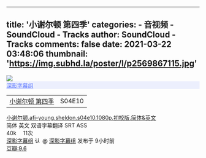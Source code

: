 
---
title: '小谢尔顿 第四季'
categories: 
    - 音视频
    - SoundCloud - Tracks
author: SoundCloud - Tracks
comments: false
date: 2021-03-22 03:48:06
thumbnail: 'https://img.subhd.la/poster/l/p2569867115.jpg'
---

<div>   
<img src="https://img.subhd.la/poster/l/p2569867115.jpg" class="img-fluid w-100 rounded-left" referrerpolicy="no-referrer">
<div class="float-right py-1 px-2 rounded-sm" style="background-color: rgba(93,120,255,.1);"><a href="https://subhd.tv/zu/2" style="color:#5d78ff" target="_blank">深影字幕组</a></div>

<table><tbody><tr>
<td><div class="f16 font-weight-bold mr-2"><a class="text-dark" href="https://subhd.tv/a/515841">小谢尔顿 第四季</a></div></td><td><div class="px-1 rounded-sm bg-info text-white">S04E10</div></td>
</tr></tbody></table>

<div class="f12 pt-1"><a class="text-dark" href="https://subhd.tv/a/515841" target="_blank" data-toggle="tooltip" data-placement="top" title="小谢尔顿.afi-young.sheldon.s04e10.1080p.初校版.简体&英文">小谢尔顿.afi-young.sheldon.s04e10.1080p.初校版.简体&英文</a></div>

<div class="pt-1 text-secondary">
<span class="px-1 rounded-sm bg-success text-white">简体</span> 英文 <span class="label label-info">双语</span>字幕翻译 SRT ASS </div>

<div style="clear:both"></div>

<div class="pt-3 text-secondary">
<i class="fas fa-file"></i> 40k　
<i class="fas fa-download"></i> 11次</div>
  
<div style="clear:both"></div>

<div class="pt-1 text-secondary">
<a class="text-dark font-weight-bold" href="https://subhd.tv/u/%E6%B7%B1%E5%BD%B1%E5%AD%97%E5%B9%95%E7%BB%84">深影字幕组</a> <a href="https://subhd.tv/sup" target="_blank"><img src="https://img.subhd.la/s_30.png" width="16px" class="tooltips" title="认证原创字幕翻译" referrerpolicy="no-referrer"></a> @ <a class="text-dark" href="https://subhd.tv/zu/2" target="_blank">深影字幕组</a> 发布于 <i class="far fa-clock"></i> 9小时前 <br>
</div>

<div class="position-absolute text-black-50" style="right:15px;bottom:10px"><a href="https://movie.douban.com/subject/30467486" class="text-dark" target="_blank">豆瓣:<span class="text-danger font-weight-bold">9.6</span></a></div>

  
</div>
            